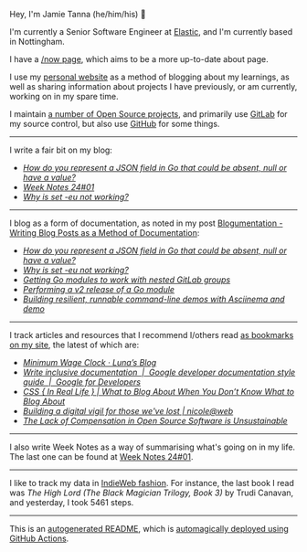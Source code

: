 Hey, I'm Jamie
Tanna (he/him/his) 👋

I'm currently a Senior Software Engineer at [Elastic](https://elastic.co/), and I'm currently based in Nottingham.

I have a [/now page](https://www.jvt.me/now/?utm_campaign=github-jamietanna), which aims to be a more up-to-date about page.

I use my [personal website](https://www.jvt.me/?utm_campaign=github-jamietanna) as a method of blogging about my learnings, as well as sharing information about projects I have previously, or am currently, working on in my spare time.

I maintain [a number of Open Source projects](https://www.jvt.me/open-source/?utm_campaign=github-jamietanna), and primarily use [GitLab](https://gitlab.com/jamietanna) for my source control, but also use [GitHub](https://github.com/jamietanna) for some things.

---

I write a fair bit on my blog:


- [_How do you represent a JSON field in Go that could be absent, null or have a value?_](https://www.jvt.me/posts/2024/01/09/go-json-nullable/?utm_campaign=github-jamietanna)
- [_Week Notes 24#01_](https://www.jvt.me/week-notes/2024/01/?utm_campaign=github-jamietanna)
- [_Why is set -eu not working?_](https://www.jvt.me/posts/2024/01/05/set-u-no-fail/?utm_campaign=github-jamietanna)

---

I blog as a form of documentation, as noted in my post [Blogumentation - Writing Blog Posts as a Method of Documentation](https://www.jvt.me/posts/2017/06/25/blogumentation/?utm_campaign=github-jamietanna):


- [_How do you represent a JSON field in Go that could be absent, null or have a value?_](https://www.jvt.me/posts/2024/01/09/go-json-nullable/?utm_campaign=github-jamietanna)
- [_Why is set -eu not working?_](https://www.jvt.me/posts/2024/01/05/set-u-no-fail/?utm_campaign=github-jamietanna)
- [_Getting Go modules to work with nested GitLab groups_](https://www.jvt.me/posts/2023/10/28/private-gitlab-subgroup-go/?utm_campaign=github-jamietanna)
- [_Performing a v2 release of a Go module_](https://www.jvt.me/posts/2023/10/28/go-module-v2/?utm_campaign=github-jamietanna)
- [_Building resilient, runnable command-line demos with Asciinema and demo_](https://www.jvt.me/posts/2023/10/23/asciinema-executable-demos/?utm_campaign=github-jamietanna)

---

I track articles and resources that I recommend I/others read [as bookmarks on my site](https://www.jvt.me/kind/bookmarks/?utm_campaign=github-jamietanna), the latest of which are:


- [_Minimum Wage Clock · Luna’s Blog_](https://moonbase.lgbt/blog/minimum-wage-clock/?utm_campaign=github-jamietanna)
- [_Write inclusive documentation  |  Google developer documentation style guide  |  Google for Developers_](https://developers.google.com/style/inclusive-documentation?utm_campaign=github-jamietanna)
- [_CSS { In Real Life } | What to Blog About When You Don’t Know What to Blog About_](https://css-irl.info/what-to-blog-about-when-you-dont-know-what-to-blog-about/?utm_campaign=github-jamietanna)
- [_Building a digital vigil for those we've lost | nicole@web_](https://ntietz.com/blog/digital-vigil-for-tdor/?utm_campaign=github-jamietanna)
- [_The Lack of Compensation in Open Source Software is Unsustainable_](https://trstringer.com/oss-compensation-broken/?utm_campaign=github-jamietanna)

---

I also write Week Notes as a way of summarising what's going on in my life. The last one can be found at [Week Notes 24#01](https://www.jvt.me/week-notes/2024/01/?utm_campaign=github-jamietanna).

---

I like to track my data in [IndieWeb fashion](https://indieweb.org/why). For instance, the last book I read was _The High Lord (The Black Magician Trilogy, Book 3)_ by Trudi Canavan, and yesterday, I took 5461 steps.

---
This is an [autogenerated README](https://www.jvt.me/posts/2022/01/12/autogenerated-profile-readme/?utm_campaign=github-jamietanna), which is [automagically deployed using GitHub Actions](https://github.com/jamietanna/jamietanna/blob/main/.github/workflows/rebuild.yml).
